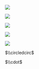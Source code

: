 ![](https://www.nta.go.jp/tmp/71303b13-89f3-479a-b547-c72458275307/images/02a6663047d35494ae8d6e83d7b9f7035178f17bf366ae9c8323ceb0de4353a4.jpg)

![](https://www.nta.go.jp/tmp/71303b13-89f3-479a-b547-c72458275307/images/ae42ae0ae192fede2237adb8f4c35d21d2cc8177e5ffd514022003a0d53311fd.jpg)

![](https://www.nta.go.jp/tmp/71303b13-89f3-479a-b547-c72458275307/images/601e3fe2f52c09d309444ff8ae6d7f5b501457a137de08ddc36d2ab5e7bc25a0.jpg)

![](https://www.nta.go.jp/tmp/71303b13-89f3-479a-b547-c72458275307/images/7b07798704e4a7f3a1e88728c8f2f6e7728ab1f84213f25660dabd7ad13d5456.jpg)

![](https://www.nta.go.jp/tmp/71303b13-89f3-479a-b547-c72458275307/images/c5e66b3d81a0b5e90e6d9168295c0740479d114aa69d61c3b7ea3750c31a3d9b.jpg)

$\\circledcirc$

$\\cdot$
